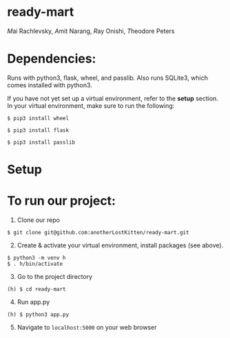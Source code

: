 # ready-mart 
*M*ai Rachlevsky, *A*mit Narang, *R*ay Onishi, *T*heodore Peters 

# Dependencies: 
Runs with python3, flask, wheel, and passlib.
Also runs SQLite3, which comes installed with python3.

If you have not yet set up a virtual environment, refer to the **setup** section.
In your virtual environment, make sure to run the following:
```
$ pip3 install wheel

$ pip3 install flask

$ pip3 install passlib
```

# Setup

# To run our project:
1. Clone our repo
```
$ git clone git@github.com:anotherLostKitten/ready-mart.git 
```
2. Create & activate your virtual environment, install packages (see above).
```
$ python3 -m venv h
$ . h/bin/activate
```
3. Go to the project directory
```
(h) $ cd ready-mart
```
4. Run app.py
```
(h) $ python3 app.py 
```
5. Navigate to `localhost:5000` on your web browser
